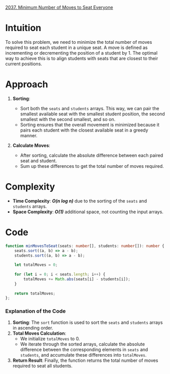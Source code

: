 [2037. Minimum Number of Moves to Seat Everyone](https://leetcode.com/problems/minimum-number-of-moves-to-seat-everyone/)

# Intuition

To solve this problem, we need to minimize the total number of moves required to seat each student in a unique seat. A move is defined as incrementing or decrementing the position of a student by 1. The optimal way to achieve this is to align students with seats that are closest to their current positions.

# Approach

1. **Sorting**:
   - Sort both the `seats` and `students` arrays. This way, we can pair the smallest available seat with the smallest student position, the second smallest with the second smallest, and so on.
   - Sorting ensures that the overall movement is minimized because it pairs each student with the closest available seat in a greedy manner.

2. **Calculate Moves**:
   - After sorting, calculate the absolute difference between each paired seat and student.
   - Sum up these differences to get the total number of moves required.

# Complexity

- **Time Complexity**: ***O(n log n)*** due to the sorting of the `seats` and `students` arrays.
- **Space Complexity**: ***O(1)*** additional space, not counting the input arrays.

# Code
```typescript
function minMovesToSeat(seats: number[], students: number[]): number {
    seats.sort((a, b) => a - b);
    students.sort((a, b) => a - b);
    
    let totalMoves = 0;
    
    for (let i = 0; i < seats.length; i++) {
        totalMoves += Math.abs(seats[i] - students[i]);
    }
    
    return totalMoves;
};

```

### Explanation of the Code

1. **Sorting**: The `sort` function is used to sort the `seats` and `students` arrays in ascending order.
2. **Total Moves Calculation**:
   - We initialize `totalMoves` to 0.
   - We iterate through the sorted arrays, calculate the absolute difference between the corresponding elements in `seats` and `students`, and accumulate these differences into `totalMoves`.
3. **Return Result**: Finally, the function returns the total number of moves required to seat all students.